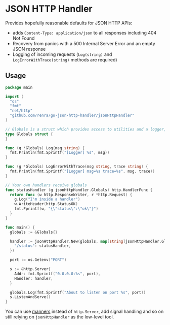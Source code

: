 # JSON HTTP Handler

Provides hopefully reasonable defaults for JSON HTTP APIs:

* adds `Content-Type: application/json` to all responses including 404 Not Found
* Recovery from panics with a 500 Internal Server Error and an empty JSON response
* Logging of incoming requests (`Log(string)` and `LogErrorWithTrace(string)` methods are required)

## Usage

```go
package main

import (
  "os"
  "fmt"
  "net/http"
  "github.com/renra/go-json-http-handler/jsonHttpHandler"
)

// Globals is a struct which provides access to utilities and a logger, it is eventually passed down to handlers
type Globals struct {
}

func (g *Globals) Log(msg string) {
  fmt.Println(fmt.Sprintf("[Logger] %s", msg))
}

func (g *Globals) LogErrorWithTrace(msg string, trace string) {
  fmt.Println(fmt.Sprintf("[Logger] msg=%s trace=%s", msg, trace))
}

// Your own handlers receive globals
func statusHandler (g jsonHttpHandler.Globals) http.HandlerFunc {
  return func (w http.ResponseWriter, r *http.Request) {
    g.Log("I'm inside a handler")
    w.WriteHeader(http.StatusOK)
    fmt.Fprintf(w, "{\"status\":\"ok\"}")
  }
}

func main() {
  globals := &Globals{}

  handler := jsonHttpHandler.New(globals, map[string]jsonHttpHandler.GlobalsReceivingHandlerFunc{
    "/status": statusHandler,
  })

  port := os.Getenv("PORT")

  s := &http.Server{
    Addr: fmt.Sprintf("0.0.0.0:%s", port),
    Handler: handler,
  }

  globals.Log(fmt.Sprintf("About to listen on port %s", port))
  s.ListenAndServe()
}
```

You can use [manners](https://github.com/braintree/manners) instead of `http.Server`, add signal handling and so on still relying on `jsonHttpHandler` as the low-level tool.


